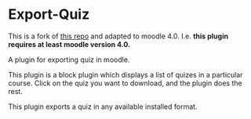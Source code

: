 # Export-Quiz
This is a fork of [this repo](https://github.com/CustomAP/moodle-block_export_quiz) and adapted to moodle 4.0. I.e. **this plugin requires at least moodle version 4.0.**


A plugin for exporting quiz in moodle.

This plugin is a block plugin which displays a list of quizes in a particular course. Click on the quiz you want to download, and the plugin does the rest.

This plugin exports a quiz in any available installed format.
